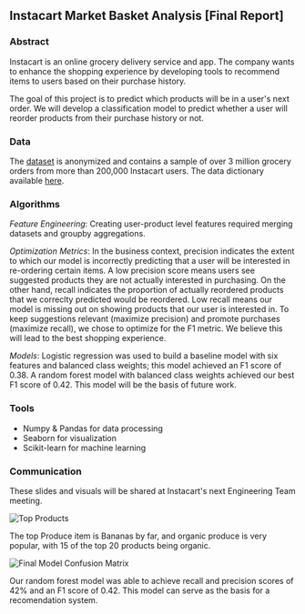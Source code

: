 ## Instacart Market Basket Analysis [Final Report]

### Abstract

Instacart is an online grocery delivery service and app. The company wants to enhance the shopping experience by developing tools to recommend items to users based on their purchase history. 

The goal of this project is to predict which products will be in a user's next order. We will develop a classification model to predict whether a user will reorder products from their purchase history or not.

### Data

The [dataset](https://www.instacart.com/datasets/grocery-shopping-2017) is anonymized and contains a sample of over 3 million grocery orders from more than 200,000 Instacart users. The data dictionary available [here](https://gist.github.com/jeremystan/c3b39d947d9b88b3ccff3147dbcf6c6b).

### Algorithms

*Feature Engineering*: Creating user-product level features required merging datasets and groupby aggregations.

*Optimization Metrics*: In the business context, precision indicates the extent to which our model is incorrectly predicting that a user will be interested in re-ordering certain items. A low precision score means users see suggested products they are not actually interested in purchasing. On the other hand, recall indicates the proportion of actually reordered products that we correclty predicted would be reordered. Low recall means our model is missing out on showing products that our user is interested in. To keep suggestions relevant (maximize precision) and promote purchases (maximize recall), we chose to optimize for the F1 metric. We believe this will lead to the best shopping experience. 

*Models*: Logistic regression was used to build a baseline model with six features and balanced class weights; this model achieved an F1 score of 0.38. A random forest model with balanced class weights achieved our best F1 score of 0.42. This model will be the basis of future work.

### Tools

* Numpy & Pandas for data processing 
* Seaborn for visualization
* Scikit-learn for machine learning

### Communication 

These slides and visuals will be shared at Instacart's next Engineering Team meeting.

![Top Products](/Users/elizabethnaameh/Downloads/top_products.png)

The top Produce item is Bananas by far, and organic produce is very popular, with 15 of the top 20 products being organic.

![Final Model Confusion Matrix](/Users/elizabethnaameh/Desktop/confusion_matrix_rfc_instacart.png)

Our random forest model was able to achieve recall and precision scores of 42% and an F1 score of 0.42. This model can serve as the basis for a recomendation system.

